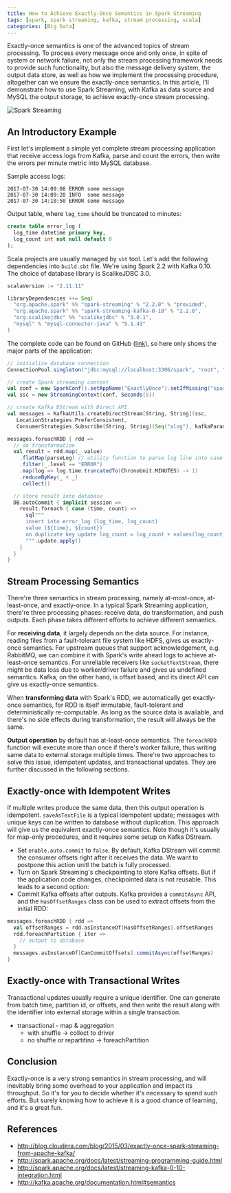 ```yaml
---
title: How to Achieve Exactly-Once Semantics in Spark Streaming
tags: [spark, spark streaming, kafka, stream processing, scala]
categories: [Big Data]
---
```


Exactly-once semantics is one of the advanced topics of stream processing. To process every message once and only once, in spite of system or network failure, not only the stream processing framework needs to provide such functionality, but also the message delivery system, the output data store, as well as how we implement the processing procedure, altogether can we ensure the exactly-once semantics. In this article, I'll demonstrate how to use Spark Streaming, with Kafka as data source and MySQL the output storage, to achieve exactly-once stream processing.

![Spark Streaming](http://spark.apache.org/docs/latest/img/streaming-arch.png)

## An Introductory Example

First let's implement a simple yet complete stream processing application that receive access logs from Kafka, parse and count the errors, then write the errors per minute metric into MySQL database.

Sample access logs:

```text
2017-07-30 14:09:08 ERROR some message
2017-07-30 14:09:20 INFO  some message
2017-07-30 14:10:50 ERROR some message
```

Output table, where `log_time` should be truncated to minutes:

```sql
create table error_log (
  log_time datetime primary key,
  log_count int not null default 0
);
```

<!-- more -->

Scala projects are usually managed by `sbt` tool. Let's add the following dependencies into `build.sbt` file. We're using Spark 2.2 with Kafka 0.10. The choice of database library is ScalikeJDBC 3.0.

```scala
scalaVersion := "2.11.11"

libraryDependencies ++= Seq(
  "org.apache.spark" %% "spark-streaming" % "2.2.0" % "provided",
  "org.apache.spark" %% "spark-streaming-kafka-0-10" % "2.2.0",
  "org.scalikejdbc" %% "scalikejdbc" % "3.0.1",
  "mysql" % "mysql-connector-java" % "5.1.43"
)
```

The complete code can be found on GitHub ([link][1]), so here only shows the major parts of the application:

```scala
// initialize database connection
ConnectionPool.singleton("jdbc:mysql://localhost:3306/spark", "root", "")

// create Spark streaming context
val conf = new SparkConf().setAppName("ExactlyOnce").setIfMissing("spark.master", "local[2]")
val ssc = new StreamingContext(conf, Seconds(5))

// create Kafka DStream with Direct API
val messages = KafkaUtils.createDirectStream[String, String](ssc,
   LocationStrategies.PreferConsistent,
   ConsumerStrategies.Subscribe[String, String](Seq("alog"), kafkaParams))

messages.foreachRDD { rdd =>
  // do transformation
  val result = rdd.map(_.value)
    .flatMap(parseLog) // utility function to parse log line into case class
    .filter(_.level == "ERROR")
    .map(log => log.time.truncatedTo(ChronoUnit.MINUTES) -> 1)
    .reduceByKey(_ + _)
    .collect()

  // store result into database
  DB.autoCommit { implicit session =>
    result.foreach { case (time, count) =>
      sql"""
      insert into error_log (log_time, log_count)
      value (${time}, ${count})
      on duplicate key update log_count = log_count + values(log_count)
      """.update.apply()
    }
  }
}
```

## Stream Processing Semantics

There're three semantics in stream processing, namely at-most-once, at-least-once, and exactly-once. In a typical Spark Streaming application, there're three processing phases: receive data, do transformation, and push outputs. Each phase takes different efforts to achieve different semantics.

For **receiving data**, it largely depends on the data source. For instance, reading files from a fault-tolerant file system like HDFS, gives us exactly-once semantics. For upstream queues that support acknowledgement, e.g. RabbitMQ, we can combine it with Spark's write ahead logs to achieve at-least-once semantics. For unreliable receivers like `socketTextStream`, there might be data loss due to worker/driver failure and gives us undefined semantics. Kafka, on the other hand, is offset based, and its direct API can give us exactly-once semantics.

When **transforming data** with Spark's RDD, we automatically get exactly-once semantics, for RDD is itself immutable, fault-tolerant and deterministically re-computable. As long as the source data is available, and there's no side effects during transformation, the result will always be the same.

**Output operation** by default has at-least-once semantics. The `foreachRDD` function will execute more than once if there's worker failure, thus writing same data to external storage multiple times. There're two approaches to solve this issue, idempotent updates, and transactional updates. They are further discussed in the following sections.

## Exactly-once with Idempotent Writes

If multiple writes produce the same data, then this output operation is idempotent. `saveAsTextFile` is a typical idempotent update; messages with unique keys can be written to database without duplication. This approach will give us the equivalent exactly-once semantics. Note though it's usually for map-only procedures, and it requires some setup on Kafka DStream.

* Set `enable.auto.commit` to `false`. By default, Kafka DStream will commit the consumer offsets right after it receives the data. We want to postpone this action unitl the batch is fully processed.
* Turn on Spark Streaming's checkpointing to store Kafka offsets. But if the application code changes, checkpointed data is not reusable. This leads to a second option:
* Commit Kafka offsets after outputs. Kafka provides a `commitAsync` API, and the `HasOffsetRanges` class can be used to extract offsets from the initial RDD:

```scala
messages.foreachRDD { rdd =>
  val offsetRanges = rdd.asInstanceOf[HasOffsetRanges].offsetRanges
  rdd.foreachPartition { iter =>
    // output to database
  }
  messages.asInstanceOf[CanCommitOffsets].commitAsync(offsetRanges)
}
```

## Exactly-once with Transactional Writes

Transactional updates usually require a unique identifier. One can generate from batch time, partition id, or offsets, and then write the result along with the identifier into external storage within a single transaction.

* transactional - map & aggregation
  * with shuffle -> collect to driver
  * no shuffle or repartitino -> foreachPartition

## Conclusion

Exactly-once is a very strong semantics in stream processing, and will inevitably bring some overhead to your application and impact its throughput. So it's for you to decide whether it's necessary to spend such efforts. But surely knowing how to achieve it is a good chance of learning, and it's a great fun.

## References

* http://blog.cloudera.com/blog/2015/03/exactly-once-spark-streaming-from-apache-kafka/
* http://spark.apache.org/docs/latest/streaming-programming-guide.html
* http://spark.apache.org/docs/latest/streaming-kafka-0-10-integration.html
* http://kafka.apache.org/documentation.html#semantics

[1]: https://github.com/jizhang/spark-sandbox/blob/master/src/main/scala/ExactlyOnce.scala

